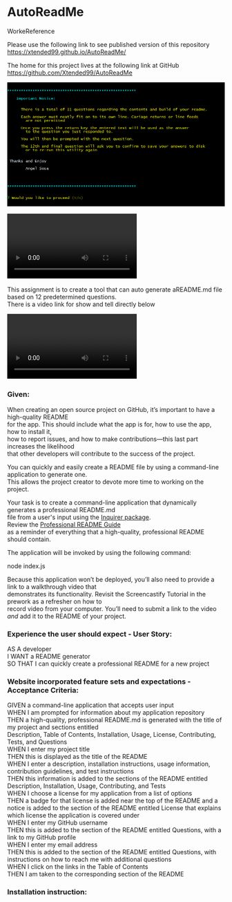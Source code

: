 
#  AutoReadMe  
WorkeReference  


  Please use the following link to see published version of this repository https://xtended99.github.io/AutoReadMe/  

  The home for this project lives at the following link at GitHub https://github.com/Xtended99/AutoReadMe  

![AutoReadMe Intro Screen](./assets/images/introscreen.png)   
   
![AutoreadMe MP4](./assets/videos/Jun_19_2021_11_26_PM.mp4)   
   
  This assignment is to create a tool that can auto generate aREADME.md file based on 12 predetermined questions.  
  There is a video link for show and tell directly below   
   
![AutoreadMe MP4](./assets/videos/Jun_19_2021_11_26_PM.mp4)   

### Given:

   When creating an open source project on GitHub, it’s important to have a high-quality README   
   for the app. This should include what the app is for, how to use the app, how to install it,   
   how to report issues, and how to make contributions&mdash;this last part increases the likelihood   
   that other developers will contribute to the success of the project.   
   
   You can quickly and easily create a README file by using a command-line application to generate one.   
   This allows the project creator to devote more time to working on the project.   
   
   Your task is to create a command-line application that dynamically generates a professional README.md   
   file from a user's input using the [Inquirer package](https://www.npmjs.com/package/inquirer).   
   Review the [Professional README Guide](https://coding-boot-camp.github.io/full-stack/github/professional-readme-guide)   
   as a reminder of everything that a high-quality, professional README should contain.   
   
   The application will be invoked by using the following command:   
   
   node index.js   
   
   Because this application won’t be deployed, you’ll also need to provide a link to a walkthrough video that   
   demonstrates its functionality. Revisit the Screencastify Tutorial in the prework as a refresher on how to   
   record video from your computer. You’ll need to submit a link to the video _and_ add it to the README of your project.   
   
   
### Experience the user should expect - User Story:   
   
   AS A developer   
   I WANT a README generator   
   SO THAT I can quickly create a professional README for a new project   
  
  
### Website incorporated feature sets and expectations - Acceptance Criteria:  
  
   GIVEN a command-line application that accepts user input   
   WHEN I am prompted for information about my application repository   
   THEN a high-quality, professional README.md is generated with the title of my project and sections entitled   
      Description, Table of Contents, Installation, Usage, License, Contributing, Tests, and Questions   
   WHEN I enter my project title   
   THEN this is displayed as the title of the README   
   WHEN I enter a description, installation instructions, usage information, contribution guidelines, and test instructions   
   THEN this information is added to the sections of the README entitled Description, Installation, Usage, Contributing, and Tests   
   WHEN I choose a license for my application from a list of options   
   THEN a badge for that license is added near the top of the README and a notice is added to the section of 
      the README entitled License that explains which license the application is covered under   
   WHEN I enter my GitHub username   
   THEN this is added to the section of the README entitled Questions, with a link to my GitHub profile   
   WHEN I enter my email address   
   THEN this is added to the section of the README entitled Questions, with instructions on how to reach me with 
      additional questions   
   WHEN I click on the links in the Table of Contents   
   THEN I am taken to the corresponding section of the README   
  
### Installation instruction:   
   

